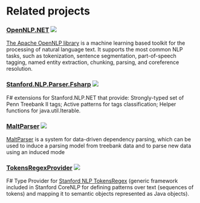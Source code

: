 # Related projects

### [OpenNLP.NET](https://www.nuget.org/packages/OpenNLP.NET/) ![](https://buildstats.info/nuget/OpenNLP.NET)

[The Apache OpenNLP library](https://opennlp.apache.org) is a machine learning based toolkit for the processing of natural language text. It supports the most common NLP tasks, such as tokenization, sentence segmentation, part-of-speech tagging, named entity extraction, chunking, parsing, and coreference resolution.

### [Stanford.NLP.Parser.Fsharp](https://www.nuget.org/packages/Stanford.NLP.Parser.Fsharp/) ![](https://buildstats.info/nuget/Stanford.NLP.Parser.Fsharp) 

F# extensions for Stanford.NLP.NET that provide: Strongly-typed set of Penn Treebank II tags; Active patterns for tags classification; Helper functions for java.util.Iterable.

### [MaltParser](https://www.nuget.org/packages/MaltParser/) ![](https://buildstats.info/nuget/MaltParser)

[MaltParser](http://www.maltparser.org) is a system for data-driven dependency parsing, which can be used to induce a parsing model from treebank data and to parse new data using an induced mode

### [TokensRegexProvider](https://www.nuget.org/packages/TokensRegexProvider/) ![](https://buildstats.info/nuget/TokensRegexProvider)

F# Type Provider for [Stanford NLP TokensRegex](http://nlp.stanford.edu/software/tokensregex.html) (generic framework included in Stanford CoreNLP for defining patterns over text (sequences of tokens) and mapping it to semantic objects represented as Java objects).